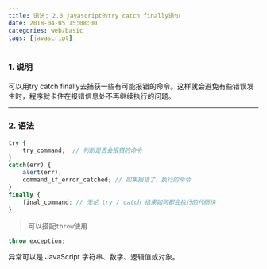 ```yaml
---
title: 语法: 2.0 javascript的try catch finally语句
date: 2018-04-05 15:08:00
categories: web/basic
tags: [javascript]
---
```


### 1. 说明
可以用try catch finally去捕获一些有可能报错的命令。这样就会避免有些错误发生时，程序就卡住在报错信息处不再继续执行的问题。

---

### 2. 语法
``` javascript
try {
    try_command;  // 判断是否会报错的命令
}
catch(err) {
    alert(err);
    command_if_error_catched; // 如果报错了，执行的命令
}
finally {
    final_command; // 无论 try / catch 结果如何都会执行的代码块
}
```
> 可以搭配`throw`使用  
``` javascript
throw exception;
```
异常可以是 JavaScript 字符串、数字、逻辑值或对象。
